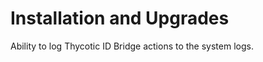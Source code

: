 [title]: # (Logging)
[tags]: # (panel)
[priority]: # (8)
[display]: # (none)
# Installation and Upgrades

Ability to log Thycotic ID Bridge actions to the system logs.